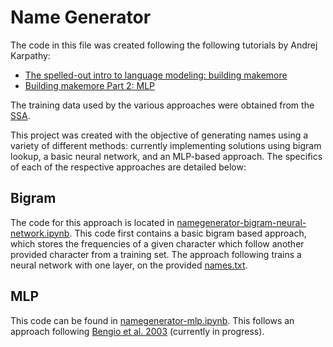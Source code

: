 # Name Generator

The code in this file was created following the following tutorials by Andrej Karpathy:
- [The spelled-out intro to language modeling: building makemore](https://youtu.be/PaCmpygFfXo?si=cI9CjTlYbu-LtKKa)
- [Building makemore Part 2: MLP](https://youtu.be/TCH_1BHY58I?si=uR9xtL0Rf0V1gxQM)

The training data used by the various approaches were obtained from the [SSA](https://www.ssa.gov/oact/babynames/). 

This project was created with the objective of generating names using a variety of different methods: currently implementing solutions using
bigram lookup, a basic neural network, and an MLP-based approach. The specifics of each of the respective approaches are detailed below: 

## Bigram

The code for this approach is located in [namegenerator-bigram-neural-network.ipynb](./namegenerator-bigram-neural-network.ipynb). This code
first contains a basic bigram based approach, which stores the frequencies of a given character which follow another provided character from 
a training set. The approach following trains a neural network with one layer, on the provided [names.txt](./names.txt). 

## MLP

This code can be found in [namegenerator-mlp.ipynb](./namegenerator-mlp.ipynb). This follows an approach following [Bengio et al. 2003](https://www.jmlr.org/papers/volume3/bengio03a/bengio03a.pdf)
(currently in progress). 

